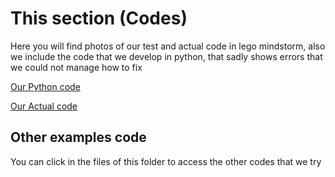# This section (Codes)
Here you will find photos of our test and actual code in lego mindstorm, also we include the code that we develop in python, that sadly shows errors that we could not manage how to fix 

<p> <a href="Our Codes/Codigo en python blackjack.py">Our Python code</a>
  
<p> <a href="https://github.com/wallabiesvzla/Blackjack-Team-for-WRO-Future-enginners/blob/25daff19ae5f024b7690759bf7f26c6b1fa87320/Our%20Codes/2do%20codigo%20basado%20en%20vuelta.jpg">Our Actual code</a>

## Other examples code

You can click in the files of this folder to access the other codes that we try  





